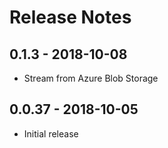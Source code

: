 # Release Notes

## 0.1.3 - 2018-10-08

* Stream from Azure Blob Storage

## 0.0.37 - 2018-10-05

* Initial release